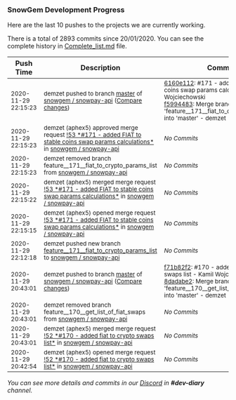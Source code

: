 
### SnowGem Development Progress

Here are the last 10 pushes to the projects we are currently working.

There is a total of 2893 commits since 20/01/2020. You can see the complete history in
 [Complete_list.md](Complete_list.md) file.

| Push Time | Description | Commits |
| --- | --- | --- |
| <sub>2020-11-29 22:15:23</sub> | <sub>demzet pushed to branch [master](https://gitlab.com/snowgem/snowpay-api/commits/master) of [snowgem / snowpay\-api](https://gitlab.com/snowgem/snowpay-api) ([Compare changes](https://gitlab.com/snowgem/snowpay-api/compare/8dadabe246c4158d39a64d21f0d51dbc536d2cbf...f59944834ef29160123671e2cf1c21a21d895339))</sub> | <sub>[6160e112](https://gitlab.com/snowgem/snowpay-api/-/commit/6160e11239f1b8a4941538c6cb86e963c93b99ba): #171 - added FIAT to stable coins swap params calculations - Kamil Wojciechowski<br>[f5994483](https://gitlab.com/snowgem/snowpay-api/-/commit/f59944834ef29160123671e2cf1c21a21d895339): Merge branch 'feature__171__fiat_to_crypto_params_list' into 'master' - demzet</sub> |
| <sub>2020-11-29 22:15:23</sub> | <sub>demzet (aphex5) approved merge request [\!53 \*\#171 \- added FIAT to stable coins swap params calculations\*](https://gitlab.com/snowgem/snowpay-api/-/merge_requests/53) in [snowgem / snowpay\-api](https://gitlab.com/snowgem/snowpay-api)</sub> | <sub>_No Commits_</sub> |
| <sub>2020-11-29 22:15:23</sub> | <sub>demzet removed branch feature__171__fiat_to_crypto_params_list from [snowgem / snowpay\-api](https://gitlab.com/snowgem/snowpay-api)</sub> | <sub>_No Commits_</sub> |
| <sub>2020-11-29 22:15:22</sub> | <sub>demzet (aphex5) merged merge request [\!53 \*\#171 \- added FIAT to stable coins swap params calculations\*](https://gitlab.com/snowgem/snowpay-api/-/merge_requests/53) in [snowgem / snowpay\-api](https://gitlab.com/snowgem/snowpay-api)</sub> | <sub>_No Commits_</sub> |
| <sub>2020-11-29 22:15:15</sub> | <sub>demzet (aphex5) opened merge request [\!53 \*\#171 \- added FIAT to stable coins swap params calculations\*](https://gitlab.com/snowgem/snowpay-api/-/merge_requests/53) in [snowgem / snowpay\-api](https://gitlab.com/snowgem/snowpay-api)</sub> | <sub>_No Commits_</sub> |
| <sub>2020-11-29 22:12:18</sub> | <sub>demzet pushed new branch [feature\_\_171\_\_fiat\_to\_crypto\_params\_list](https://gitlab.com/snowgem/snowpay-api/commits/feature__171__fiat_to_crypto_params_list) to [snowgem / snowpay\-api](https://gitlab.com/snowgem/snowpay-api)</sub> | <sub>_No Commits_</sub> |
| <sub>2020-11-29 20:43:01</sub> | <sub>demzet pushed to branch [master](https://gitlab.com/snowgem/snowpay-api/commits/master) of [snowgem / snowpay\-api](https://gitlab.com/snowgem/snowpay-api) ([Compare changes](https://gitlab.com/snowgem/snowpay-api/compare/c9dc7e44e5215e33bd5205296ab1f0d1bbc5100f...8dadabe246c4158d39a64d21f0d51dbc536d2cbf))</sub> | <sub>[f71b82f2](https://gitlab.com/snowgem/snowpay-api/-/commit/f71b82f2abf5c079333d50a5a12aca60e4a146d5): #170 - added fiat to crypto swaps list - Kamil Wojciechowski<br>[8dadabe2](https://gitlab.com/snowgem/snowpay-api/-/commit/8dadabe246c4158d39a64d21f0d51dbc536d2cbf): Merge branch 'feature__170__get_list_of_fiat_swaps' into 'master' - demzet</sub> |
| <sub>2020-11-29 20:43:01</sub> | <sub>demzet removed branch feature__170__get_list_of_fiat_swaps from [snowgem / snowpay\-api](https://gitlab.com/snowgem/snowpay-api)</sub> | <sub>_No Commits_</sub> |
| <sub>2020-11-29 20:43:01</sub> | <sub>demzet (aphex5) merged merge request [\!52 \*\#170 \- added fiat to crypto swaps list\*](https://gitlab.com/snowgem/snowpay-api/-/merge_requests/52) in [snowgem / snowpay\-api](https://gitlab.com/snowgem/snowpay-api)</sub> | <sub>_No Commits_</sub> |
| <sub>2020-11-29 20:42:54</sub> | <sub>demzet (aphex5) opened merge request [\!52 \*\#170 \- added fiat to crypto swaps list\*](https://gitlab.com/snowgem/snowpay-api/-/merge_requests/52) in [snowgem / snowpay\-api](https://gitlab.com/snowgem/snowpay-api)</sub> | <sub>_No Commits_</sub> |

_You can see more details and commits in our [Discord](https://discord.gg/zumGnbg) in **#dev-diary** channel._
